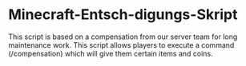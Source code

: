 # Minecraft-Entsch-digungs-Skript
This script is based on a compensation from our server team for long maintenance work. This script allows players to execute a command (/compensation) which will give them certain items and coins.
